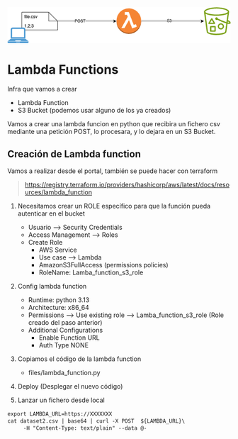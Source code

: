 ![infra](../docs/practica_lambda.png)
# Lambda Functions
Infra que vamos a crear
* Lambda Function
* S3 Bucket (podemos usar alguno de los ya creados)

Vamos a crear una lambda funcion en python que recibira un fichero csv mediante una petición POST, lo procesara, y lo dejara en un S3 Bucket.

## Creación de Lambda function
Vamos a realizar desde el portal, también se puede hacer con terraform
> https://registry.terraform.io/providers/hashicorp/aws/latest/docs/resources/lambda_function

1. Necesitamos crear un ROLE específico para que la función pueda autenticar en el bucket

    * Usuario --> Security Credentials
    * Access Management --> Roles
    * Create Role
        * AWS Service
        * Use case --> Lambda
        * AmazonS3FullAccess (permissions policies)
        * RoleName: Lamba_function_s3_role


2. Config lambda function
    * Runtime: python 3.13
    * Architecture: x86_64
    * Permissions --> Use existing role --> Lamba_function_s3_role (Role creado del paso anterior)
    * Additional Configurations
        * Enable Function URL
        * Auth Type NONE

3. Copiamos el código de la lambda function
    * files/lambda_function.py

4. Deploy (Desplegar el nuevo código)

5. Lanzar un fichero desde local
```
export LAMBDA_URL=https://XXXXXXX
cat dataset2.csv | base64 | curl -X POST  ${LAMBDA_URL}\
     -H "Content-Type: text/plain" --data @-

```
